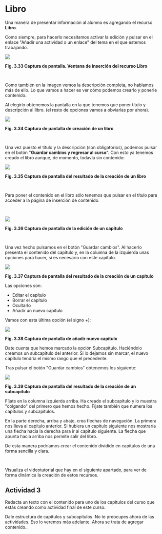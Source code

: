 
# Libro

Una manera de presentar información al alumno es agregando el recurso **Libro**.

Como siempre, para hacerlo necesitamos activar la edición y pulsar en el enlace "Añadir una actividad o un enlace" del tema en el que estemos trabajando.


![](img/anadir_un_libro.png)

**Fig. 3.33 Captura de pantalla. Ventana de inserción del recurso Libro**

 

Como también en la imagen vemos la descripción completa, no hablamos más de ello. Lo que vamos a hacer es ver cómo podemos crearlo y ponerle contenido.

Al elegirlo obtenemos la pantalla en la que tenemos que poner título y descripción al libro. (el resto de opciones vamos a obviarlas por ahora).


![](img/agregando_libro.png)

**Fig. 3.34 Captura de pantalla de creación de un libro**

 

Una vez puesto el título y la descripción (son obligatorios), podemos pulsar en el botón "**Guardar cambios y regresar al curso**". Con esto ya tenemos creado el libro aunque, de momento, todavía sin contenido:


![](img/libro_en_tema.png)

**Fig. 3.35 Captura de pantalla del resultado de la creación de un libro**

 

Para poner el contenido en el libro sólo tenemos que pulsar en el título para acceder a la página de inserción de contenido:

 


![](img/6564696369c3b36e5f64655f636170c3ad74756c6f.png)

**Fig. 3.36 Captura de pantalla de la edición de un capítulo**

 

Una vez hecho pulsamos en el botón "Guardar cambios". Al hacerlo presenta el contenido del capítulo y, en la columna de la izquierda unas opciones para hacer, si es necesario con este capítulo.


![](img/capitulo_creado.png)

**Fig. 3.37 Captura de pantalla del resultado de la creación de un capítulo**

Las opciones son:

- Editar el capítulo
- Borrar el capítulo
- Ocultarlo
- Añadir un nuevo capítulo

Vamos con esta última opción (el signo +):


![](img/editar_subcapitulo.png)

**Fig. 3.38 Captura de pantalla de añadir nuevo capítulo**

Date cuenta que hemos marcado la opción Subcapítulo. Haciéndolo creamos un subcapítulo del anterior. Si lo dejamos sin marcar, el nuevo capítulo tendría el mismo rango que el precedente.

Tras pulsar el botón "Guardar cambios" obtenemos los siguiente:


![](img/subcapitulo_insertado.png)

**Fig. 3.39 Captura de pantalla del resultado de la creación de un subcapítulo**

Fíjate en la columna izquierda arriba. Ha creado el subcapítulo y lo muestra "colgando" del primero que hemos hecho. Fíjate también que numera los capítulos y subcapítulos.

En la parte derecha, arriba y abajo, crea flechas de navegación. La primera nos lleva al capítulo anterior. Si hubiera un capítulo siguiente nos mostraría una flecha hacia la derecha para ir al capítulo siguiente. La flecha que apunta hacia arriba nos permite salir del libro.

De esta manera podríamos crear el contenido dividido en capítulos de una forma sencilla y clara. 

 

Visualiza el videotutorial que hay en el siguiente apartado, para ver de forma dinámica la creación de estos recursos. 

## Actividad 3

Redacta un texto con el contenido para uno de los capítulos del curso que estás creando como actividad final de este curso.

Dale estructura de capítulos y subcapítulos. No te preocupes ahora de las actividades. Eso lo veremos más adelante. Ahora se trata de agregar contenido..
